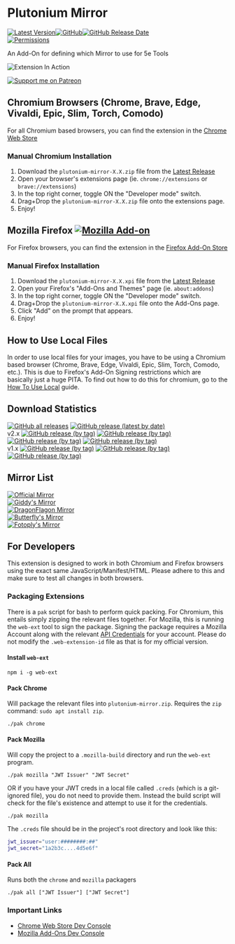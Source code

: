 # Plutonium Mirror

[![Latest Version](https://img.shields.io/github/v/release/flamewave000/plutonium-mirror?label=Latest%20Release)](https://github.com/flamewave000/plutonium-mirror/releases/latest)[![GitHub](https://img.shields.io/github/license/flamewave000/plutonium-mirror?color=orange&label=License)](LICENSE)[![GitHub Release Date](https://img.shields.io/github/release-date/flamewave000/plutonium-mirror)](https://github.com/flamewave000/plutonium-mirror/releases/latest)  
[![Permissions](https://img.shields.io/badge/dynamic/json?label=Permissions&query=permissions%5B0%2C1%2C2%2C3%5D&url=https%3A%2F%2Fraw.githubusercontent.com%2Fflamewave000%2Fplutonium-mirror%2Fmaster%2Fsrc%2Fmanifest.json)](src/manifest.json)

An Add-On for defining which Mirror to use for 5e Tools

![Extension In Action](.assets/config.png)

[![Support me on Patreon](https://img.shields.io/endpoint.svg?url=https%3A%2F%2Fshieldsio-patreon.vercel.app%2Fapi%3Fusername%3Ddragonflagon%26type%3Dpatrons&style=for-the-badge)](https://patreon.com/dragonflagon)

## Chromium Browsers (Chrome, Brave, Edge, Vivaldi, Epic, Slim, Torch, Comodo)

For all Chromium based browsers, you can find the extension in the [Chrome Web Store](https://chrome.google.com/webstore/detail/plutonium-mirror/cmdfdklimdbgkakbnplpohmekimalljl)

### Manual Chromium Installation

1. Download the `plutonium-mirror-X.X.zip` file from the [Latest Release](https://github.com/flamewave000/plutonium-mirror/releases/latest)
2. Open your browser's extensions page (ie. `chrome://extensions` or `brave://extensions`)
3. In the top right corner, toggle ON the "Developer mode" switch.
4. Drag+Drop the `plutonium-mirror-X.X.zip` file onto the extensions page.
5. Enjoy!

## Mozilla Firefox [![Mozilla Add-on](https://img.shields.io/amo/users/plutonium-mirror?label=Mozilla%20Users)](https://addons.mozilla.org/en-CA/firefox/addon/plutonium-mirror/)

For Firefox browsers, you can find the extension in the [Firefox Add-On Store](https://addons.mozilla.org/en-CA/firefox/addon/plutonium-mirror/)

### Manual Firefox Installation

1. Download the `plutonium-mirror-X.X.xpi` file from the [Latest Release](https://github.com/flamewave000/plutonium-mirror/releases/latest)
2. Open your Firefox's "Add-Ons and Themes" page (ie. `about:addons`)
3. In the top right corner, toggle ON the "Developer mode" switch.
4. Drag+Drop the `plutonium-mirror-X.X.xpi` file onto the Add-Ons page.
5. Click "Add" on the prompt that appears.
6. Enjoy!

## How to Use Local Files

In order to use local files for your images, you have to be using a Chromium based browser (Chrome, Brave, Edge, Vivaldi, Epic, Slim, Torch, Comodo, etc.). This is due to Firefox's Add-On Signing restrictions which are basically just a huge PITA. To find out how to do this for chromium, go to the [How To Use Local](HowToUseLocal.md) guide.

## Download Statistics

[![GitHub all releases](https://img.shields.io/github/downloads/flamewave000/plutonium-mirror/total?label=Total%20Downloads)]()
[![GitHub release (latest by date)](https://img.shields.io/github/downloads/flamewave000/plutonium-mirror/latest/total)](https://github.com/flamewave000/plutonium-mirror/releases/latest)  
v2.x [![GitHub release (by tag)](https://img.shields.io/github/downloads/flamewave000/plutonium-mirror/v2.3/total)](https://github.com/flamewave000/plutonium-mirror/releases/tag/v2.3)
[![GitHub release (by tag)](https://img.shields.io/github/downloads/flamewave000/plutonium-mirror/v2.2/total)](https://github.com/flamewave000/plutonium-mirror/releases/tag/v2.2)
[![GitHub release (by tag)](https://img.shields.io/github/downloads/flamewave000/plutonium-mirror/v2.1/total)](https://github.com/flamewave000/plutonium-mirror/releases/tag/v2.1)
[![GitHub release (by tag)](https://img.shields.io/github/downloads/flamewave000/plutonium-mirror/v2.0/total)](https://github.com/flamewave000/plutonium-mirror/releases/tag/v2.0)  
v1.x [![GitHub release (by tag)](https://img.shields.io/github/downloads/flamewave000/plutonium-mirror/v1.2/total)](https://github.com/flamewave000/plutonium-mirror/releases/tag/v1.2)
[![GitHub release (by tag)](https://img.shields.io/github/downloads/flamewave000/plutonium-mirror/v1.1/total)](https://github.com/flamewave000/plutonium-mirror/releases/tag/v1.1)
[![GitHub release (by tag)](https://img.shields.io/github/downloads/flamewave000/plutonium-mirror/v1.0/total)](https://github.com/flamewave000/plutonium-mirror/releases/tag/v1.0)

## Mirror List

[![Official Mirror](https://img.shields.io/badge/dynamic/json?label=Official%20Mirror&query=mirror1&url=https%3A%2F%2Fraw.githubusercontent.com%2Fflamewave000%2Fplutonium-mirror%2Fmaster%2Fmirrors.json)](https://5etools-mirror-1.github.io)  
[![Giddy's Mirror](https://img.shields.io/badge/dynamic/json?label=Giddy&query=mirror2&url=https%3A%2F%2Fraw.githubusercontent.com%2Fflamewave000%2Fplutonium-mirror%2Fmaster%2Fmirrors.json)](https://thegiddylimit.github.io)  
[![DragonFlagon Mirror](https://img.shields.io/badge/dynamic/json?label=DragonFlagon&query=mirror3&url=https%3A%2F%2Fraw.githubusercontent.com%2Fflamewave000%2Fplutonium-mirror%2Fmaster%2Fmirrors.json)](https://5e-tools.dragonflagon.cafe)  
[![Butterfly's Mirror](https://img.shields.io/badge/dynamic/json?label=Butterfly&query=mirror4&url=https%3A%2F%2Fraw.githubusercontent.com%2Fflamewave000%2Fplutonium-mirror%2Fmaster%2Fmirrors.json)](https://dnd5e.eclipseofbutterflies.ml)  
[![Fotoply's Mirror](https://img.shields.io/badge/dynamic/json?label=Fotoply&query=mirror5&url=https%3A%2F%2Fraw.githubusercontent.com%2Fflamewave000%2Fplutonium-mirror%2Fmaster%2Fmirrors.json)](https://5e-tools-mirror.tk/)

## For Developers

This extension is designed to work in both Chromium and Firefox browsers using the exact same JavaScript/Manifest/HTML. Please adhere to this and make sure to test all changes in both browsers.

### Packaging Extensions

There is a `pak` script for bash to perform quick packing. For Chromium, this entails simply zipping the relevant files together. For Mozilla, this is running the `web-ext` tool to sign the package. Signing the package requires a Mozilla Account along with the relevant [API Credentials](https://addons.mozilla.org/en-US/developers/addon/api/key/) for your account. Please do not modify the `.web-extension-id` file as that is for my official version.

#### Install `web-ext`

`npm i -g web-ext`

#### Pack Chrome
Will package the relevant files into `plutonium-mirror.zip`. Requires the `zip` command: `sudo apt install zip`.

`./pak chrome`

#### Pack Mozilla
Will copy the project to a `.mozilla-build` directory and run the `web-ext` program.

`./pak mozilla "JWT Issuer" "JWT Secret"`

OR if you have your JWT creds in a local file called `.creds` (which is a git-ignored file), you do not need to provide them. Instead the build script will check for the file's existence and attempt to use it for the credentials.

`./pak mozilla`

The `.creds` file should be in the project's root directory and look like this:

```bash
jwt_issuer="user:########:##"
jwt_secret="1a2b3c....4d5e6f"
```

#### Pack All

Runs both the `chrome` and `mozilla` packagers

`./pak all ["JWT Issuer"] ["JWT Secret"]`  

### Important Links

- [Chrome Web Store Dev Console](https://chrome.google.com/webstore/devconsole)
- [Mozilla Add-Ons Dev Console](https://addons.mozilla.org/en-US/developers/addons)
